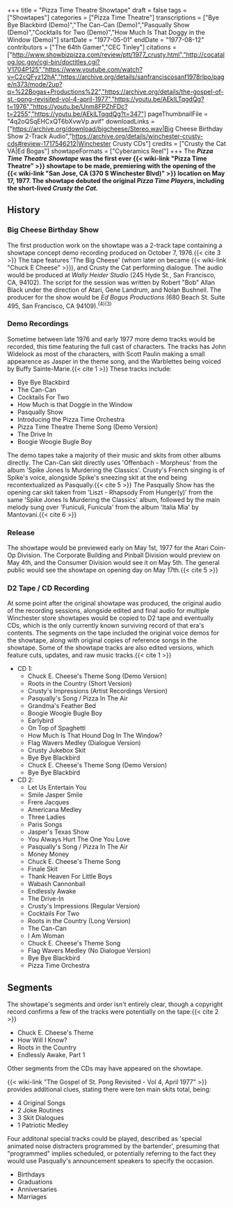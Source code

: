 +++
title = "Pizza Time Theatre Showtape"
draft = false
tags = ["Showtapes"]
categories = ["Pizza Time Theatre"]
transcriptions = ["Bye Bye Blackbird (Demo)","The Can-Can (Demo)","Pasqually Show (Demo)","Cocktails for Two (Demo)","How Much Is That Doggy in the Window (Demo)"]
startDate = "1977-05-01"
endDate = "1977-08-12"
contributors = ["The 64th Gamer","CEC Tinley"]
citations = ["http://www.showbizpizza.com/review/ptt/1977_crusty.html","http://cocatalog.loc.gov/cgi-bin/doctitles.cgi?V1704P125","https://www.youtube.com/watch?v=C2cQFyz12hA","https://archive.org/details/sanfranciscosanf1978rlpo/page/n373/mode/2up?q=%22Bogas+Productions%22","https://archive.org/details/the-gospel-of-st.-pong-revisited-vol-4-april-1977","https://youtu.be/AEklLTqgdQg?t=1976","https://youtu.be/Unm8FPZhFDc?t=2255","https://youtu.be/AEklLTqgdQg?t=347"]
pageThumbnailFile = "4q2oQSqEHCxQT6bXvwVp.avif"
downloadLinks = ["https://archive.org/download/bigcheese/Stereo.wav|Big Cheese Birthday Show 2-Track Audio","https://archive.org/details/winchester-crusty-cds#review-1717546212|Winchester Crusty CDs"]
credits = ["Crusty the Cat VA|Ed Bogas"]
showtapeFormats = ["Cyberamics Reel"]
+++
The ***Pizza Time Theatre Showtape* was the first ever {{< wiki-link "Pizza Time Theatre" >}} showtape to be made, premiering with the opening of the {{< wiki-link "San Jose, CA (370 S Winchester Blvd)" >}} location on May 17, 1977.
The showtape debuted the original *Pizza Time Players*, including the short-lived *Crusty the Cat.***

## History

### Big Cheese Birthday Show

The first production work on the showtape was a 2-track tape containing a showtape concept demo recording produced on October 7, 1976.{{< cite 3 >}}
The tape features 'The Big Cheese' (whom later on became {{< wiki-link "Chuck E Cheese" >}}), and Crusty the Cat performing dialogue. The audio would be produced at *Wally Heider Studio* (245 Hyde St., San Francisco, CA, 94102). The script for the session was written by Robert "Bob" Allan Black under the direction of Atari, Gene Landrum, and Nolan Bushnell. The producer for the show would be *Ed Bogus Productions* (680 Beach St. Suite 495, San Francisco, CA 94109).<sup>(4)(3)</sup>

### Demo Recordings

Sometime between late 1976 and early 1977 more demo tracks would be recorded, this time featuring the full cast of characters. The tracks has John Widelock as most of the characters, with Scott Paulin making a small appearence as Jasper in the theme song, and the Warblettes being voiced by Buffy Sainte-Marie.{{< cite 1 >}}
These tracks include:

- Bye Bye Blackbird
- The Can-Can
- Cocktails For Two
- How Much is that Doggie in the Window
- Pasqually Show
- Introducing the Pizza Time Orchestra
- Pizza Time Theatre Theme Song (Demo Version)
- The Drive In
- Boogie Woogie Bugle Boy

The demo tapes take a majority of their music and skits from other albums directly. The Can-Can skit directly uses 'Offenbach - Morpheus' from the album 'Spike Jones Is Murdering the Classics'. Crusty's French singing is of Spike's voice, alongside Spike's sneezing skit at the end being recontextualized as Pasqually.{{< cite 5 >}}
The Pasqually Show has the opening car skit taken from 'Liszt - Rhapsody From Hunger(y)' from the same 'Spike Jones Is Murdering the Classics' album, followed by the main melody sung over 'Funiculi, Funicula' from the album 'Italia Mia' by Mantovani.{{< cite 6 >}}

### Release

The showtape would be previewed early on May 1st, 1977 for the Atari Coin-Op Division. The Corporate Building and Pinball Division would preview on May 4th, and the Consumer Division would see it on May 5th. The general public would see the showtape on opening day on May 17th.{{< cite 5 >}}

### D2 Tape / CD Recording

At some point after the original showtape was produced, the original audio of the recording sessions, alongside edited and final audio for multiple Winchester store showtapes would be copied to D2 tape and eventually CDs, which is the only currently known surviving record of that era's contents. The segments on the tape included the original voice demos for the showtape, along with original copies of reference songs in the showtape. Some of the showtape tracks are also edited versions, which feature cuts, updates, and raw music tracks.{{< cite 1 >}}

- CD 1:
  - Chuck E. Cheese's Theme Song (Demo Version)
  - Roots in the Country (Short Version)
  - Crusty's Impressions (Artist Recordings Version)
  - Pasqually's Song / Pizza In The Air
  - Grandma's Feather Bed
  - Boogie Woogie Bugle Boy
  - Earlybird
  - On Top of Spaghetti
  - How Much Is That Hound Dog In The Window?
  - Flag Wavers Medley (Dialogue Version)
  - Crusty Jukebox Skit
  - Bye Bye Blackbird
  - Chuck E. Cheese's Theme Song (Demo Version)
  - Bye Bye Blackbird
- CD 2:
  - Let Us Entertain You
  - Smile Jasper Smile
  - Frere Jacques
  - Americana Medley
  - Three Ladies
  - Paris Songs
  - Jasper's Texas Show
  - You Always Hurt The One You Love
  - Pasqually's Song / Pizza In The Air
  - Money Money
  - Chuck E. Cheese's Theme Song
  - Finale Skit
  - Thank Heaven For Little Boys
  - Wabash Cannonball
  - Endlessly Awake
  - The Drive-In
  - Crusty's Impressions (Regular Version)
  - Cocktails For Two
  - Roots in the Country (Long Version)
  - The Can-Can
  - I Am Woman
  - Chuck E. Cheese's Theme Song
  - Flag Wavers Medley (No Dialogue Version)
  - Bye Bye Blackbird
  - Pizza Time Orchestra

## Segments

The showtape's segments and order isn't entirely clear, though a copyright record confirms a few of the
tracks were potentially on the tape:{{< cite 2 >}}

- Chuck E. Cheese's Theme
- How Will I Know?
- Roots in the Country
- Endlessly Awake, Part 1

Other segments from the CDs may have appeared on the showtape.

{{< wiki-link "The Gospel of St. Pong Revisited - Vol 4, April 1977" >}} provides additional clues, stating there were ten main skits total, being:

- 4 Original Songs
- 2 Joke Routines
- 3 Skit Dialogues
- 1 Patriotic Medley

Four additonal special tracks could be played, described as 'special animated noise distracters programmed by the bartender', presuming that "programmed" implies scheduled, or potentially referring to the fact they would use Pasqually's announcement speakers to specify the occasion.

- Birthdays
- Graduations
- Anniversaries
- Marriages